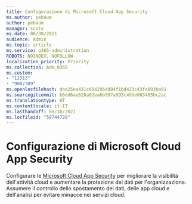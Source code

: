 ```yaml
---
title: Configurazione di Microsoft Cloud App Security
ms.author: pebaum
author: pebaum
manager: scotv
ms.date: 08/30/2021
audience: Admin
ms.topic: article
ms.service: o365-administration
ROBOTS: NOINDEX, NOFOLLOW
localization_priority: Priority
ms.collection: Adm_O365
ms.custom:
- "12313"
- "9007389"
ms.openlocfilehash: daa25ea431c604296dd84f1bd423c43fa0930a91
ms.sourcegitcommit: b6dd6ae628a02ea6b997a993c49de083465bc2ac
ms.translationtype: HT
ms.contentlocale: it-IT
ms.lasthandoff: 08/30/2021
ms.locfileid: "58744728"
---
```

# <a name="microsoft-cloud-app-security-setup"></a>Configurazione di Microsoft Cloud App Security

Configurare le [Microsoft Cloud App Security](https://aka.ms/cloudappsecuritysetup) per migliorare la visibilità dell'attività cloud e aumentare la protezione dei dati per l'organizzazione. Assumere il controllo dello spostamento dei dati, delle app cloud e dell'analisi per evitare minacce nei servizi cloud.

